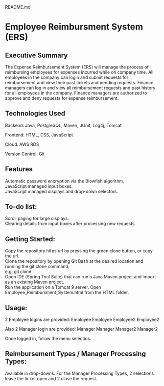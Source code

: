 README.md
# Employee Reimbursment System (ERS)

## Executive Summary
The Expense Reimbursement System (ERS) will manage the process of reimbursing employees for expenses incurred while on company time. All employees in the company can login and submit requests for reimbursement and view their past tickets and pending requests. Finance managers can log in and view all reimbursement requests and past history for all employees in the company. Finance managers are authorized to approve and deny requests for expense reimbursement.

## Technologies Used
Backend:
Java,
PostgreSQL,
Maven,
JUnit,
Log4j,
Tomcat

Frontend:
HTML,
CSS,
JavaScript

Cloud:
AWS RDS

Version Control:
Git

## Features
Automatic password encryption via the Blowfish algorithm.  
JavaScript managed input boxes.  
JavaScript managed displays and drop-down selectors.  

## To-do list:
Scroll paging for large displays.  
Clearing details from input boxes after processing new requests.

## Getting Started:
Copy the repository https url by pressing the green clone button, or copy the url.  
Clone the repository by opening Git Bash at the desired location and running the git clone command:  
   e.g. git clone <insert git url>  
Open IDE (Spring Tool Suite) that can run a Java Maven project and import as an existing Maven project.  
Run the application on a Tomcat 9 server.
Open Employee_Reimbursment_System.html from the HTML folder.

## Usage:
2 Employee logins are provided: 
Employee Employee 
Employee2 Employee2

Also 2 Manager login are provided: 
Manager Manager 
Manager2 Manager2

Once logged in, follow the menu selectios.

## Reimbursement Types / Manager Processing Types:
Available in drop-downs.  For the Manager Processing Types, 2 selections leave the ticket open and 2 close the request.
